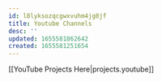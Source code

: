 ```yaml
---
id: l8lyksozqcgwxvuhm4jg8jf
title: Youtube Channels
desc: ''
updated: 1655581862642
created: 1655581251654
---
```


[[YouTube Projects Here|projects.youtube]]
